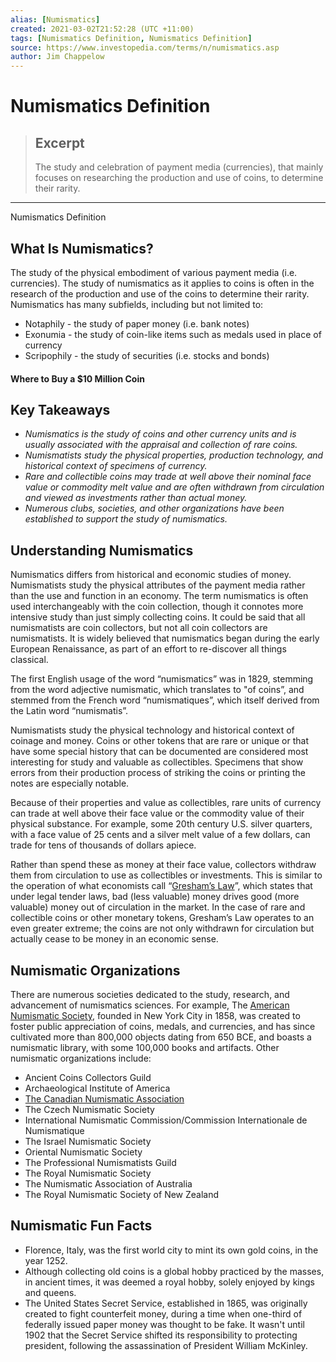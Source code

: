 ```yaml
---
alias: [Numismatics]
created: 2021-03-02T21:52:28 (UTC +11:00)
tags: [Numismatics Definition, Numismatics Definition]
source: https://www.investopedia.com/terms/n/numismatics.asp
author: Jim Chappelow
---
```


# Numismatics Definition

> ## Excerpt
> The study and celebration of payment media (currencies), that mainly focuses on researching the production and use of coins, to determine their rarity.

---

Numismatics Definition
## What Is Numismatics?

The study of the physical embodiment of various payment media (i.e. currencies). The study of numismatics as it applies to coins is often in the research of the production and use of the coins to determine their rarity. Numismatics has many subfields, including but not limited to:

-   Notaphily - the study of paper money (i.e. bank notes)
-   Exonumia - the study of coin-like items such as medals used in place of currency
-   Scripophily - the study of securities (i.e. stocks and bonds)

#### Where to Buy a $10 Million Coin

## Key Takeaways

-   _Numismatics is the study of coins and other currency units and is usually associated with the appraisal and collection of rare coins._
-   _Numismatists study the physical properties, production technology, and historical context of specimens of currency._
-   _Rare and collectible coins may trade at well above their nominal face value or commodity melt value and are often withdrawn from circulation and viewed as investments rather than actual money._ 
-   _Numerous clubs, societies, and other organizations have been established to support the study of numismatics._ 

## Understanding Numismatics

Numismatics differs from historical and economic studies of money. Numismatists study the physical attributes of the payment media rather than the use and function in an economy. The term numismatics is often used interchangeably with the coin collection, though it connotes more intensive study than just simply collecting coins. It could be said that all numismatists are coin collectors, but not all coin collectors are numismatists. It is widely believed that numismatics began during the early European Renaissance, as part of an effort to re-discover all things classical.

The first English usage of the word “numismatics” was in 1829, stemming from the word adjective numismatic, which translates to "of coins”, and stemmed from the French word “numismatiques”, which itself derived from the Latin word “numismatis”.

Numismatists study the physical technology and historical context of coinage and money. Coins or other tokens that are rare or unique or that have some special history that can be documented are considered most interesting for study and valuable as collectibles. Specimens that show errors from their production process of striking the coins or printing the notes are especially notable.

Because of their properties and value as collectibles, rare units of currency can trade at well above their face value or the commodity value of their physical substance. For example, some 20th century U.S. silver quarters, with a face value of 25 cents and a silver melt value of a few dollars, can trade for tens of thousands of dollars apiece. 

Rather than spend these as money at their face value, collectors withdraw them from circulation to use as collectibles or investments. This is similar to the operation of what economists call “[Gresham’s Law](https://www.investopedia.com/terms/g/greshams-law.asp)”, which states that under legal tender laws, bad (less valuable) money drives good (more valuable) money out of circulation in the market. In the case of rare and collectible coins or other monetary tokens, Gresham’s Law operates to an even greater extreme; the coins are not only withdrawn for circulation but actually cease to be money in an economic sense. 

## Numismatic Organizations

There are numerous societies dedicated to the study, research, and advancement of numismatics sciences. For example, The [American Numismatic Society](http://numismatics.org/), founded in New York City in 1858, was created to foster public appreciation of coins, medals, and currencies, and has since cultivated more than 800,000 objects dating from 650 BCE, and boasts a numismatic library, with some 100,000 books and artifacts. Other numismatic organizations include:

-   Ancient Coins Collectors Guild
-   Archaeological Institute of America
-   [The Canadian Numismatic Association](https://www.rcna.ca/)
-   The Czech Numismatic Society
-   International Numismatic Commission/Commission Internationale de Numismatique
-   The Israel Numismatic Society
-   Oriental Numismatic Society
-   The Professional Numismatists Guild
-   The Royal Numismatic Society
-   The Numismatic Association of Australia
-   The Royal Numismatic Society of New Zealand

## Numismatic Fun Facts

-   Florence, Italy, was the first world city to mint its own gold coins, in the year 1252.
-   Although collecting old coins is a global hobby practiced by the masses, in ancient times, it was deemed a royal hobby, solely enjoyed by kings and queens.
-   The United States Secret Service, established in 1865, was originally created to fight counterfeit money, during a time when one-third of federally issued paper money was thought to be fake. It wasn't until 1902 that the Secret Service shifted its responsibility to protecting president, following the assassination of President William McKinley.
